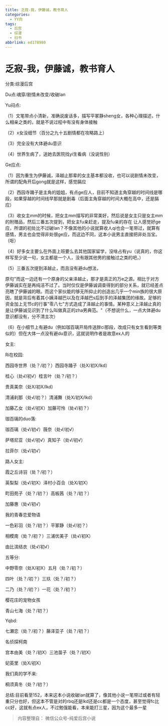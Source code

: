 ```yaml
---
title: 乏寂-我，伊藤诚，教书育人
categories:
  - YY向
tags:
  - 后宫
  - 综漫
  - 扫书
abbrlink: ed178980
---
```

# 乏寂-我，伊藤诚，教书育人
分类:综漫后宫

Du点:魂穿/剧情未改变/收破lan

Yu闷点:

（1）文笔带点小清新，准确说废话多，描写平冢静sheng女，各种心理描述，什么相亲之类的，就是不说过程中有没有身体接触

（2）x女没细节（百分之九十五剧情都在攻略路上）

（3）完全没有大体避du意识

（4）世界生病了，送她去医院找yi生看病（没说性别）

Ge应点:

（1）因为重生为伊藤诚，泽越止那辈的女主基本都没收，也可以说剧情未改变，所谓的配角开后gong就是这样，感觉膈应

（2）西园寺踊子是主角的姐姐，有点ge应人，目前不知道主角穿越的时间线是哪段，如果穿越的时间线早那就是剧毒（后面主角穿越的时间大概在高中，还是膈应）

（3）收女主mm的时候，把女主mm描写的非常美好，然后说是女主只是女主mm的附赠品，然后三番五次提到，把女主fu亲赶走，提及fu亲的存在
让人感觉好ge应，所谓的初处比不过破lan？不像其他的小说就算收人qi也会一笔带过，就算有感情，男主也会觉得非处很ge应，而这边不同，这本小说男主直接把非处当宝。（呕）

（4）好多女主要么在外面上班要么去其他国家留学，没啥占有yu（说真的，你这样写至少说一句，女主都是一个人，没有跟其他男的接触过之类的吧，）

（5）三番五次提到泽越止，而且没有避du想法，

原句"而这一边还有一个原身的父亲泽越止，那才是真正的万e之源。相比于对方伊藤诚实在是再纯洁不过了。当时仅仅是伊藤诚调查得到的部分关系，就已经差点亮瞎了伊藤诚的眼。而这个家伙能的够无所抑止的创造出几乎一个min族的很大原因，就是背后有着其小姨泽越巴以及在泽越巴s后到手的泽越集团的缘故。足够的资金加上无节c的行事"零八七"方式造成了泽越止的事情。某种意义上泽越止真的是让伊藤诚见识到了什么叫做真正的zha男典范。"（不想说什么，一点大体避du意识都没有，分不清主次）

（6）在小细节上有避du（例如珈百璃开局传送胖ci那段，改成只有女生看到等类似的）但在大体一点没有避du意识，这就说明作者是故意ex人的

女主:

Ri在校园:

西园寺世界（处？/初？）西园寺踊子（处X/初X/lkd）

桂心（处√/初√）桂言叶（处？/初？）

贵真美奈（处X/初X/lkd）

清浦刹那（处√/初？）清浦舞（处X/初X/lkd）

加藤乙女（处√/初X）加藤可怜（处√/初？）

珈百璃的duo落:

珈百璃（处√/初√）薇奈（处√/初√）

萨塔尼亚（处√/初√）真知子（处√/初√）

拉菲尔（处√/初√）

路人女主:

霞之丘诗羽（处？/初？）

英梨梨（处√/初X）泽村小百合（处X/初X）

町田苑子（处？/初？）高板茜（处？/初？）

加藤惠（处√/初√）

我的青春恋爱物语

一色彩羽（处？/初？）平冢静（处√/初？）

相模南（处？/初？）三浦优美子（处√/初X）

由比滨结衣（处√/初√）

五等分:

中野零奈（处Ⅹ/初X）五月（处？/初？）

四叶（处？/初？）三玖（处？/初？）

二乃（处？/初？）一花（处？/初？）

樱花庄的宠物女孩

青山七海（处？/初？）

Yqbd:

七瀬恋（处？/初？）藤泽亚子（处？/初？）

名侦探柯南

宫本由美（处？/初X）三池苗子（处？/初X）

妃英里（处X/初X）

我们真的学不来:

桐须真冬（处？/初？）

总结:目前看至152，本来这本小说收破lan就算了，像其他小说一笔带过或者有轻重只分也好，但这本不管是对的rbq还是lkd还是cc都是一个态度，甚至觉得fc比cc好，这就有点ex人，不过勉强能看，本来能打三星，因为这个最多一星


> 内容整理自： 微信公众号-纯爱后宫小说